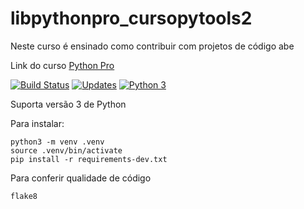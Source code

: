 # libpythonpro_cursopytools2

Neste curso é ensinado como contribuir com projetos de código abe

Link do curso [Python Pro](https://www.python.pro.br/)

[![Build Status](https://travis-ci.com/MarcosAntonioSoares/libpythonpro_cursopytools2.svg?branch=main)](https://travis-ci.com/MarcosAntonioSoares/libpythonpro_cursopytools2)
[![Updates](https://pyup.io/repos/github/marcosas1990/libpythonpro_cursopytools2/shield.svg)](https://pyup.io/repos/github/marcosas1990/libpythonpro_cursopytools2/)
[![Python 3](https://pyup.io/repos/github/marcosas1990/libpythonpro_cursopytools2/python-3-shield.svg)](https://pyup.io/repos/github/marcosas1990/libpythonpro_cursopytools2/)

Suporta versão 3 de Python

Para instalar:

```console
python3 -m venv .venv
source .venv/bin/activate
pip install -r requirements-dev.txt
```

Para conferir qualidade de código
```console
flake8
```